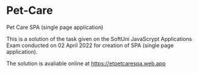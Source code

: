 # Pet-Care
Pet Care SPA (single page application)

This is a solution of the task given on the SoftUni JavaScrypt Applications Exam conducted on 02 April 2022 for creation of SPA (single page application).

The solution is avaliable online at https://etpetcarespa.web.app
